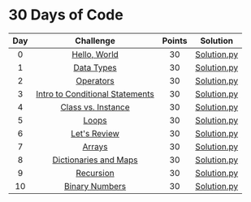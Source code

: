 # 30 Days of Code

| Day |                                                Challenge                                                | Points |                                                                                   Solution                                                                                  |
|:---:|:-------------------------------------------------------------------------------------------------------:|:------:|:---------------------------------------------------------------------------------------------------------------------------------------------------------------------------:|
|  0  | [Hello, World](https://www.hackerrank.com/challenges/30-hello-world)                                    |   30   | [Solution.py](https://github.com/zepman85/myHackerRankSolutions/blob/master/30%20Days%20of%20Code/Day%2000%20-%20Hello%2C%20World/Solution.py)                       |
|  1  | [Data Types](https://www.hackerrank.com/challenges/30-data-types)                                       |   30   | [Solution.py](https://github.com/zepman85/myHackerRankSolutions/blob/master/30%20Days%20of%20Code/Day%2001%20-%20Data%20Types/Solution.py)                           |
|  2  | [Operators](https://www.hackerrank.com/challenges/30-operators)                                         |   30   | [Solution.py](https://github.com/zepman85/myHackerRankSolutions/blob/master/30%20Days%20of%20Code/Day%2002%20-%20Operators/Solution.py)                              |
|  3  | [Intro to Conditional Statements](https://www.hackerrank.com/challenges/30-conditional-statements)      |   30   | [Solution.py](https://github.com/zepman85/myHackerRankSolutions/blob/master/30%20Days%20of%20Code/Day%2003%20-%20Intro%20to%20Conditional%20Statements/Solution.py)  |
|  4  | [Class vs. Instance](https://www.hackerrank.com/challenges/30-class-vs-instance)                        |   30   | [Solution.py](https://github.com/zepman85/myHackerRankSolutions/blob/master/30%20Days%20of%20Code/Day%2004%20-%20Class%20vs.%20Instance/Solution.py)                 |
|  5  | [Loops](https://www.hackerrank.com/challenges/30-loops)                                                 |   30   | [Solution.py](https://github.com/zepman85/myHackerRankSolutions/blob/master/30%20Days%20of%20Code/Day%2005%20-%20Loops/Solution.py)                                  |
|  6  | [Let's Review](https://www.hackerrank.com/challenges/30-review-loop)                                    |   30   | [Solution.py](https://github.com/zepman85/myHackerRankSolutions/blob/master/30%20Days%20of%20Code/Day%2006%20-%20Let's%20Review/Solution.py)                         |
|  7  | [Arrays](https://www.hackerrank.com/challenges/30-arrays)                                               |   30   | [Solution.py](https://github.com/zepman85/myHackerRankSolutions/blob/master/30%20Days%20of%20Code/Day%2007%20-%20Arrays/Solution.py)                                 |
|  8  | [Dictionaries and Maps](https://www.hackerrank.com/challenges/30-dictionaries-and-maps)                 |   30   | [Solution.py](https://github.com/zepman85/myHackerRankSolutions/blob/master/30%20Days%20of%20Code/Day%2008%20-%20Dictionaries%20and%20Maps/Solution.py)              |
|  9  | [Recursion](https://www.hackerrank.com/challenges/30-recursion)                                         |   30   | [Solution.py](https://github.com/zepman85/myHackerRankSolutions/blob/master/30%20Days%20of%20Code/Day%2009%20-%20Recursion%203/Solution.py)                              |
|  10 | [Binary Numbers](https://www.hackerrank.com/challenges/30-binary-numbers)                               |   30   | [Solution.py](https://github.com/zepman85/myHackerRankSolutions/blob/master/30%20Days%20of%20Code/Day%2010%20-%20Binary%20Numbers/Solution.py)                       |